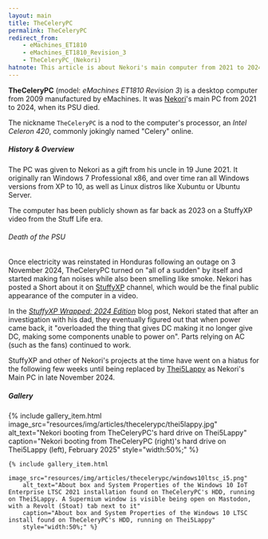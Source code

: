 ```yaml
---
layout: main
title: TheCeleryPC
permalink: TheCeleryPC
redirect_from:
    - eMachines_ET1810
    - eMachines_ET1810_Revision_3
    - TheCeleryPC_(Nekori)
hatnote: This article is about Nekori's main computer from 2021 to 2024. For KayAurora's first computer with similar specs, see <a href="TheCeleryPC_(KayAurora)">TheCeleryPC (KayAurora)</a>
---
```


**TheCeleryPC** (model: *eMachines ET1810 Revision 3*) is a desktop computer from 2009 manufactured by eMachines. It was [Nekori](Nekori)'s main PC from 2021 to 2024, when its PSU died.

The nickname `TheCeleryPC` is a nod to the computer's processor, an *Intel Celeron 420*, commonly jokingly named "Celery" online.

##### History & Overview
The PC was given to Nekori as a gift from his uncle in 19 June 2021. It originally ran Windows 7 Professional x86, and over time ran all Windows versions from XP to 10, as well as Linux distros like Xubuntu or Ubuntu Server.

The computer has been publicly shown as far back as 2023 on a StuffyXP video from the Stuff Life era.

###### Death of the PSU
Once electricity was reinstated in Honduras following an outage on 3 November 2024, TheCeleryPC turned on "all of a sudden" by itself and started making fan noises while also been smelling like smoke. Nekori has posted a Short about it on [StuffyXP](StuffyXP) channel, which would be the final public appearance of the computer in a video.

In the [*StuffyXP Wrapped: 2024 Edition*](https://horibyte.is-a.dev/blog/2024/12/31/stuffyxp-wrapped-2024-edition.html) blog post, Nekori stated that after an investigation with his dad, they eventually figured out that when power came back, it "overloaded the thing that gives DC making it no longer give DC, making some components unable to power on". Parts relying on AC (such as the fans) continued to work.

StuffyXP and other of Nekori's projects at the time have went on a hiatus for the following few weeks until being replaced by [Thei5Lappy](Thei5Lappy) as Nekori's Main PC in late November 2024.

##### Gallery
<div class="wiki-gallery">
    {% include gallery_item.html 
        image_src="resources/img/articles/thecelerypc/thei5lappy.jpg" 
        alt_text="Nekori booting from TheCeleryPC's hard drive on Thei5Lappy" 
        caption="Nekori booting from TheCeleryPC (right)'s hard drive on Thei5Lappy (left), February 2025"
        style="width:50%;" %}

    {% include gallery_item.html 
        image_src="resources/img/articles/thecelerypc/windows10ltsc_i5.png" 
        alt_text="About box and System Properties of the Windows 10 IoT Enterprise LTSC 2021 installation found on TheCeleryPC's HDD, running on Thei5Lappy. A Supermium window is visible being open on Mastodon, with a Revolt (Stoat) tab next to it" 
        caption="About box and System Properties of the Windows 10 LTSC install found on TheCeleryPC's HDD, running on Thei5Lappy"
        style="width:50%;" %}
</div>